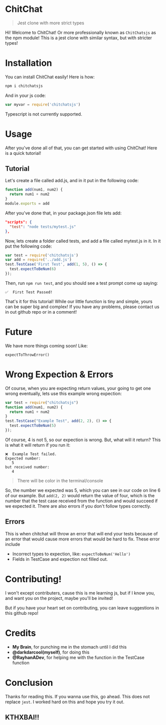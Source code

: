 # ChitChat

> Jest clone with more strict types

Hi! Welcome to ChitChat! Or more professionally known as `ChitChatsjs` as the npm module! This is a jest clone with similar syntax, but with stricter types! 

# Installation

You can install ChitChat easily! Here is how:

``` bash
npm i chitchatsjs
```

And in your js code:

``` javascript
var myvar = require('chitchatsjs')
```

Typescript is not currently supported.

# Usage

After you've done all of that, you can get started with using ChitChat! Here is a quick tutorial!

## Tutorial


Let's create a file called add.js, and in it put in the following code:

``` javascript
function add(num1, num2) {
  return num1 + num2
}
module.exports = add
```

After you've done that, in your package.json file lets add:

``` json
"scripts": {
  "test": "node tests/mytest.js"
},
```

Now, lets create a folder called tests, and add a file called mytest.js in it. In it put the following code:

``` javascript
var test = require('chitchatsjs')
var add = require('../add.js')
test.TestCase('First Test', add(1, 5), () => {
  test.expectToBeNum(6)
});
```

Then, run `npm run test`, and you should see a test prompt come up saying:

```
✅  First Test Passed!
```

That's it for this tutorial! While our little function is tiny and simple, yours can be super big and complex! If you have any problems, please contact us in out github repo or in a comment!

# Future

We have more things coming soon! Like:
```
expectToThrowError()
```

# Wrong Expection & Errors

Of course, when you are expecting return values, your going to get one wrong eventually, lets use this example wrong expection:

``` javascript
var test = require("chitchatsjs")
function add(num1, num2) {
  return num1 + num2
}
test.TestCase("Example Test", add(2, 2), () => {
  test.expectToBeNum(5)
});
```
Of course, 4 is not 5, so our expection is wrong. But, what will it return? This is what it will return if you run it:
```
❌  Example Test failed.
Expected number:
   5
but received number:
   4
```
> There will be color in the terminal/console

So, the number we expected was 5, which you can see in our code on line 6 of our example. But `add(2, 2)` would return the value of four, which is the number that the test case received from the function and would succeed if we expected it. There are also errors if you don't follow types correctly.

## Errors
This is when chitchat will throw an error that will end your tests because of an error that would cause more errors that would be hard to fix. These error include

- Incorrect types to expection, like: `expectToBeNum('Hello')`
- Fields in TestCase and expection not filled out.
# Contributing!

I won't except contributers, cause this is me learning js, but if I know you, and want you on the project, maybe you'll be invited! 

But if you have your heart set on contributing, you can leave suggestions in this github repo!

# Credits

* **My Brain**, for punching me in the stomach until I did this
* **@darkdarcool(myself)**, for doing this
* **@RayhanADev**, for helping me with the function in the TestCase function 

# Conclusion

Thanks for reading this. If you wanna use this, go ahead. This does not replace `jest`. I worked hard on this and hope you try it out. 

## KTHXBAI!!
